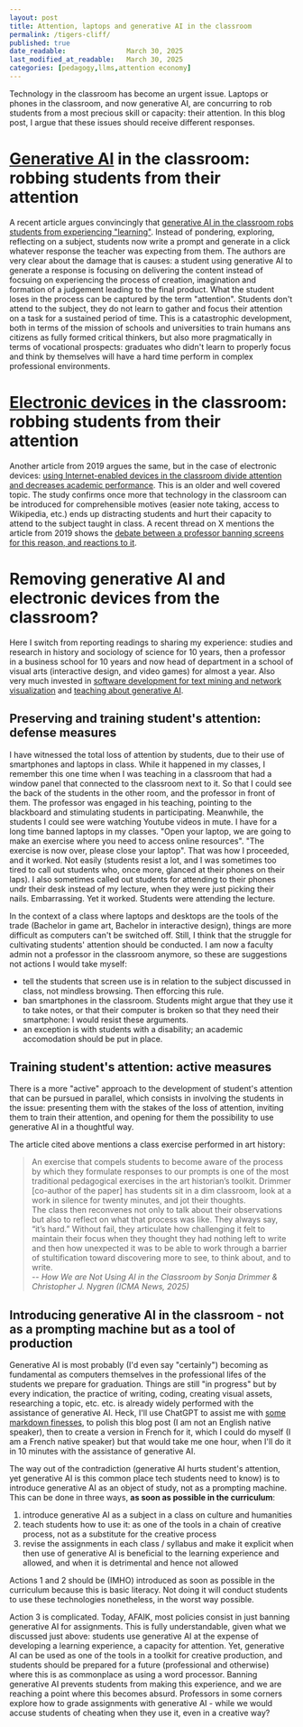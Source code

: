 ```yaml
---
layout: post
title: Attention, laptops and generative AI in the classroom
permalink: /tigers-cliff/
published: true
date_readable:               March 30, 2025
last_modified_at_readable:   March 30, 2025
categories: [pedagogy,llms,attention economy]
---
```

Technology in the classroom has become an urgent issue. Laptops or phones in the classroom, and now generative AI, are concurring to rob students from a most precious skill or capacity: their attention. In this blog post, I argue that these issues should receive different responses.

# <u>Generative AI</u> in the classroom: robbing students from their attention
A recent article argues convincingly that [generative AI in the classroom robs students from experiencing "learning"](https://static1.squarespace.com/static/55577d2fe4b02de6a6ea49cd/t/67dfeb8d9ff3a5472a6d719d/1742728078061/Drimmer_Nygren_Not_Using_AI.pdf). Instead of pondering, exploring, reflecting on a subject, students now write a prompt and generate in a click whatever response the teacher was expecting from them.
The authors are very clear about the damage that is causes: a student using generative AI to generate a response is focusing on delivering the content instead of focsuing on experiencing the process of creation, imagination and formation of a judgement leading to the final product. What the student loses in the process can be captured by the term "attention". Students don't attend to the subject, they do not learn to gather and focus their attention on a task for a sustained period of time. This is a catastrophic development, both in terms of the mission of schools and universities to train humans ans citizens as fully formed critical thinkers, but also more pragmatically in terms of vocational prospects: graduates who didn't learn to properly focus and think by themselves will have a hard time perform in complex professional environments.

# <u>Electronic devices</u> in the classroom: robbing students from their attention
Another article from 2019 argues the same, but in the case of electronic devices: [using Internet-enabled devices in the classroom divide attention and decreases academic performance](https://www.ualberta.ca/en/centre-for-teaching-and-learning/media-library/teaching-institute/2019/dividing-attention-in-the-classroom-reduces-exam-performance.pdf). This is an older and well covered topic. The study confirms once more that technology in the classroom can be introduced for comprehensible motives (easier note taking, access to Wikipedia, etc.) ends up distracting students and hurt their capacity to attend to the subject taught in class. A recent thread on X mentions the article from 2019 shows the [debate between a professor banning screens for this reason, and reactions to it](https://x.com/HKBradshaw/status/1880322152999841983).

# Removing generative AI and electronic devices from the classroom?
Here I switch from reporting readings to sharing my experience: studies and research in history and sociology of science for 10 years, then a professor in a business school for 10 years and now head of department in a school of visual arts (interactive design, and video games) for almost a year. Also very much invested in [software development for text mining and network visualization](https://nocodefunctions.com/) and [teaching about generative AI](https://ai-for-professionals.com/).

## Preserving and training student's attention: defense measures
I have witnessed the total loss of attention by students, due to their use of smartphones and laptops in class. While it happened in my classes, I remember this one time when I was teaching in a classroom that had a window panel that connected to the classroom next to it. So that I could see the back of the students in the other room, and the professor in front of them. The professor was engaged in his teaching, pointing to the blackboard and stimulating students in participating. Meanwhile, the students I could see were watching Youtube videos in mute.
I have for a long time banned laptops in my classes. "Open your laptop, we are going to make an exercise where you need to access online resources". "The exercise is now over, please close your laptop". That was how I proceeded, and it worked. Not easily (students resist a lot, and I was sometimes too tired to call out students who, once more, glanced at their phones on their laps). I also sometimes called out students for attending to their phones undr their desk instead of my lecture, when they were just picking their nails. Embarrassing. Yet it worked. Students were attending the lecture.

In the context of a class where laptops and desktops are the tools of the trade (Bachelor in game art, Bachelor in interactive design), things are more difficult as computers can't be switched off. Still, I think that the struggle for cultivating students' attention should be conducted. I am now a faculty admin not a professor in the classroom anymore, so these are suggestions not actions I would take myself:

- tell the students that screen use is in relation to the subject discussed in class, not mindless browsing. Then efforcing this rule.
- ban smartphones in the classroom. Students might argue that they use it to take notes, or that their computer is broken so that they need their smartphone: I would resist these arguments.
- an exception is with students with a disability; an academic accomodation should be put in place. 

## Training student's attention: active measures
There is a more "active" approach to the development of student's attention that can be pursued in parallel, which consists in involving the students in the issue: presenting them with the stakes of the loss of attention, inviting them to train their attention, and opening for them the possibility to use generative AI in a thoughtful way.

The article cited above mentions a class exercise performed in art history:

> An exercise that compels students to become aware of the process by which they formulate responses to our prompts is one of the most traditional pedagogical exercises in the art historian’s toolkit. Drimmer [co-author of the paper] has students sit in a dim classroom, look at a work in silence for twenty minutes, and jot their thoughts.  
The class then reconvenes not only to talk about their observations but also to reflect on what that process was like. They always say, “it’s hard.” Without fail, they articulate how challenging it felt to maintain their focus when they thought they had nothing left to write and then how unexpected it was to be able to work through a barrier of stultification toward discovering more to see, to think about, and to write.  
-- <cite>How We are Not Using AI in the Classroom by Sonja Drimmer & Christopher J. Nygren (ICMA News, 2025)</cite>

## Introducing generative AI in the classroom - not as a prompting machine but as a tool of production
Generative AI is most probably (I'd even say "certainly") becoming as fundamental as computers themselves in the professional lifes of the students we prepare for graduation. Things are still "in progress" but by every indication, the practice of writing, coding, creating visual assets, researching a topic, etc. etc. is already widely performed with the assistance of generative AI. Heck, I'll use ChatGPT to assist me with [some markdown finesses](https://chatgpt.com/share/67e91600-cfa0-8001-9d7c-2b7ebf69659e), to polish this blog post (I am not an English native speaker), then to create a version in French for it, which I could do myself (I am a French native speaker) but that would take me one hour, when I'll do it in 10 minutes with the assistance of generative AI.

The way out of the contradiction (generative AI hurts student's attention, yet generative AI is this common place tech students need to know) is to introduce generative AI as an object of study, not as a prompting machine. This can be done in three ways, **as soon as possible in the curriculum**:

1. introduce generative AI as a subject in a class on culture and humanities 
2. teach students how to use it: as one of the tools in a chain of creative process, not as a substitute for the creative process
3. revise the assignments in each class / syllabus and make it explicit when then use of generative AI is beneficial to the learning experience and allowed, and when it is detrimental and hence not allowed

Actions 1 and 2 should be (IMHO) introduced as soon as possible in the curriculum because this is basic literacy. Not doing it will conduct students to use these technologies nonetheless, in the worst way possible.

Action 3 is complicated. Today, AFAIK, most policies consist in just banning generative AI for assignments. This is fully understandable, given what we discussed just above: students use generative AI at the expense of developing a learning experience, a capacity for attention. Yet, generative AI can be used as one of the tools in a toolkit for creative production, and students should be prepared for a future (professional and otherwise) where this is as commonplace as using a word processor. Banning generative AI prevents students from making this experience, and we are reaching a point where this becomes absurd. Professors in some corners explore how to grade assignments with generative AI - while we would accuse students of cheating when they use it, even in a creative way?








